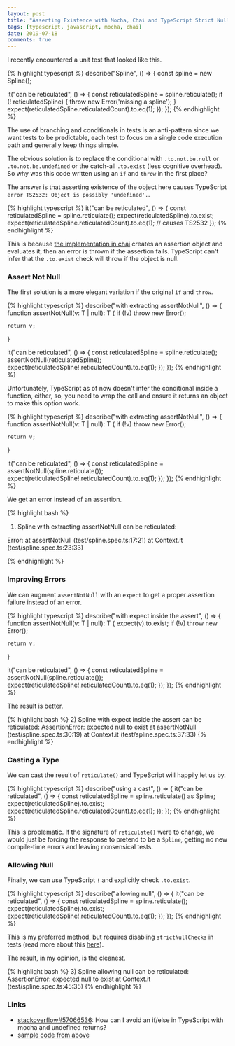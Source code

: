 ```yaml
---
layout: post
title: "Asserting Existence with Mocha, Chai and TypeScript Strict Null Checks"
tags: [typescript, javascript, mocha, chai]
date: 2019-07-18
comments: true
---
```

I recently encountered a unit test that looked like this.

{% highlight typescript %}
describe("Spline", () => {
  const spline = new Spline();

  it("can be reticulated", () => {
    const reticulatedSpline = spline.reticulate();
    if (! reticulatedSpline) {
      throw new Error('missing a spline');
    }
    expect(reticulatedSpline.reticulatedCount).to.eq(1);
  });
});
{% endhighlight %}

The use of branching and conditionals in tests is an anti-pattern since we want tests to be predictable, each test to focus on a single code execution path and generally keep things simple.

The obvious solution is to replace the conditional with `.to.not.be.null` or `.to.not.be.undefined` or the catch-all `.to.exist` (less cognitive overhead). So why was this code written using an `if` and `throw` in the first place?

The answer is that asserting existence of the object here causes TypeScript `error TS2532: Object is possibly 'undefined'.`.

{% highlight typescript %}
it("can be reticulated", () => {
  const reticulatedSpline = spline.reticulate();
  expect(reticulatedSpline).to.exist;
  expect(reticulatedSpline.reticulatedCount).to.eq(1); // causes TS2532
});
{% endhighlight %}

This is because [the implementation in chai](https://github.com/chaijs/chai/blob/master/lib/chai/assertion.js#L133) creates an assertion object and evaluates it, then an error is thrown if the assertion fails. TypeScript can't infer that the `.to.exist` check will throw if the object is null. 

### Assert Not Null

The first solution is a more elegant variation if the original `if` and `throw`.

{% highlight typescript %}
describe("with extracting assertNotNull", () => {
  function assertNotNull<T>(v: T | null): T {
    if (!v) throw new Error();

    return v;
  }

  it("can be reticulated", () => {
    const reticulatedSpline = spline.reticulate();
    assertNotNull(reticulatedSpline);
    expect(reticulatedSpline!.reticulatedCount).to.eq(1);
  });
});
{% endhighlight %}

Unfortunately, TypeScript as of now doesn't infer the conditional inside a function, either, so, you need to wrap the call and ensure it returns an object to make this option work.

{% highlight typescript %}
describe("with extracting assertNotNull", () => {
  function assertNotNull<T>(v: T | null): T {
    if (!v) throw new Error();

    return v;
  }

  it("can be reticulated", () => {
    const reticulatedSpline = assertNotNull(spline.reticulate());
    expect(reticulatedSpline!.reticulatedCount).to.eq(1);
  });
});
{% endhighlight %}

We get an error instead of an assertion.

{% highlight bash %}
  1) Spline
     with extracting assertNotNull
     can be reticulated:
   
  Error: 
    at assertNotNull (test/spline.spec.ts:17:21)
    at Context.it (test/spline.spec.ts:23:33)

{% endhighlight %}

### Improving Errors

We can augment `assertNotNull` with an `expect` to get a proper assertion failure instead of an error.

{% highlight typescript %}
describe("with expect inside the assert", () => {
  function assertNotNull<T>(v: T | null): T {
    expect(v).to.exist;
    if (!v) throw new Error();
  
    return v;
  }
  
  it("can be reticulated", () => {
    const reticulatedSpline = assertNotNull(spline.reticulate());
    expect(reticulatedSpline!.reticulatedCount).to.eq(1);
  });
});
{% endhighlight %}

The result is better.

{% highlight bash %}
  2) Spline
     with expect inside the assert
     can be reticulated:
   AssertionError: expected null to exist
    at assertNotNull (test/spline.spec.ts:30:19)
    at Context.it (test/spline.spec.ts:37:33)
{% endhighlight %}

### Casting a Type

We can cast the result of `reticulate()` and TypeScript will happily let us by.

{% highlight typescript %}
describe("using a cast", () => {
  it("can be reticulated", () => {
    const reticulatedSpline = spline.reticulate() as Spline;
    expect(reticulatedSpline).to.exist;
    expect(reticulatedSpline.reticulatedCount).to.eq(1);
  });
});
{% endhighlight %}

This is problematic. If the signature of `reticulate()` were to change, we would just be forcing the response to pretend to be a `Spline`, getting no new compile-time errors and leaving nonsensical tests.

### Allowing Null

Finally, we can use TypeScript `!` and explicitly check `.to.exist`.

{% highlight typescript %}
describe("allowing null", () => {
  it("can be reticulated", () => {
    const reticulatedSpline = spline.reticulate();
    expect(reticulatedSpline).to.exist;
    expect(reticulatedSpline!.reticulatedCount).to.eq(1);
  });
});
{% endhighlight %}

This is my preferred method, but requires disabling `strictNullChecks` in tests (read more about this [here](https://basarat.gitbooks.io/typescript/docs/options/strictNullChecks.html)).

The result, in my opinion, is the cleanest.

{% highlight bash %}
  3) Spline
     allowing null
     can be reticulated:
   AssertionError: expected null to exist
    at Context.it (test/spline.spec.ts:45:35)
{% endhighlight %}

### Links

* [stackoverflow#57066536](https://stackoverflow.com/questions/57066536/how-can-i-avoid-an-if-else-in-typescript-with-mocha-and-undefined-returns): How can I avoid an if/else in TypeScript with mocha and undefined returns?
* [sample code from above](https://github.com/dblock/typescript-mocha-strict-null-checks)
